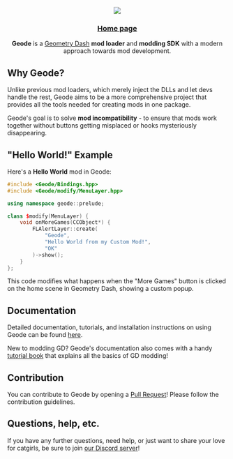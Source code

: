 <p align="center">
	<img src="/title.png" />
	<h3 align="center">
		<a href="https://geode-sdk.org/">Home page</a>
	</h3>
</p>

<p align="center"><b>Geode</b> is a <a href="https://store.steampowered.com/app/322170/Geometry_Dash/">Geometry Dash</a> <b>mod loader</b> and <b>modding SDK</b> with a modern approach towards mod development.</p>

## Why Geode?

Unlike previous mod loaders, which merely inject the DLLs and let devs handle the rest, Geode aims to be a more comprehensive project that provides all the tools needed for creating mods in one package.

Geode's goal is to solve **mod incompatibility** - to ensure that mods work together without buttons getting misplaced or hooks mysteriously disappearing.

## "Hello World!" Example

Here's a **Hello World** mod in Geode:

```cpp
#include <Geode/Bindings.hpp>
#include <Geode/modify/MenuLayer.hpp>

using namespace geode::prelude;

class $modify(MenuLayer) {
	void onMoreGames(CCObject*) {
		FLAlertLayer::create(
			"Geode",
			"Hello World from my Custom Mod!",
			"OK"
		)->show();
	}
};
```

This code modifies what happens when the "More Games" button is clicked on the home scene in Geometry Dash, showing a custom popup.

## Documentation

Detailed documentation, tutorials, and installation instructions on using Geode can be found [here](https://docs.geode-sdk.org).

New to modding GD? Geode's documentation also comes with a handy [tutorial book](https://docs.geode-sdk.org/#/handbook/chap0) that explains all the basics of GD modding!

## Contribution

You can contribute to Geode by opening a [Pull Request](https://github.com/geode-sdk/geode/pulls)! Please follow the contribution guidelines.

## Questions, help, etc.

If you have any further questions, need help, or just want to share your love for catgirls, be sure to join [our Discord server](https://discord.gg/9e43WMKzhp)!
